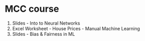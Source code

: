 # MCC course

1. Slides - Into to Neural Networks
2. Excel Worksheet - House Prices - Manual Machine Learning
3. Slides - Bias & Fairness in ML
